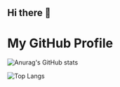 ## Hi there 👋

<!--
**ferrypradana07/ferrypradana07** is a ✨ _special_ ✨ repository because its `README.md` (this file) appears on your GitHub profile.

Here are some ideas to get you started:

- 🔭 I’m currently working on ...
- 🌱 I’m currently learning ...
- 👯 I’m looking to collaborate on ...
- 🤔 I’m looking for help with ...
- 💬 Ask me about ...
- 📫 How to reach me: ...
- 😄 Pronouns: ...
- ⚡ Fun fact: ...
-->
# My GitHub Profile

![Anurag's GitHub stats](https://github-readme-stats.vercel.app/api?username=ferrypradana07&show_icons=true&theme=radical)

![Top Langs](https://github-readme-stats.vercel.app/api/top-langs/?username=ferrypradana07)
